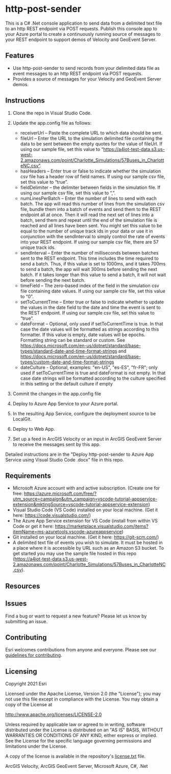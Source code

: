 # http-post-sender
This is a C# .Net console application to send data from a delimited text file to an http REST endpoint via POST requests. Publish this console app to your Azure portal to create a continuously running source of messages to your REST endpoint to support demos of Velocity and GeoEvent Server.


## Features
* Use http-post-sender to send records from your delimited data file as event messages to an http REST endpoint via POST requests. 
* Provides a source of messages for your Velocity and GeoEvent Server demos.

## Instructions

1. Clone the repo in Visual Studio Code.
2. Update the app.config file as follows:

    -	receiverUrl – Paste the complete URL to which data should be sent.
    -	fileUrl – Enter the URL to the simulation delimited file containing the data to be sent between the empty quotes for the value of fileUrl. If using our sample file, set this value to “https://a4iot-test-data.s3.us-west-2.amazonaws.com/point/Charlotte_Simulations/57Buses_in_CharlotteNC.csv”.
    -	hasHeaders – Enter true or false to indicate whether the simulation csv file has a header row of field names. If using our sample csv file, set this value to “true”.
    -	fieldDelimiter – the delimiter between fields in the simulation file. If using our sample csv file, set this value to “,”.
    -	numLinesPerBatch – Enter the number of lines to send with each batch. The app will read this number of lines from the simulation csv file, bundle them into a batch of events and send them to the REST endpoint all at once. Then it will read the next set of lines into a batch, send them and repeat until the end of the simulation file is reached and all lines have been sent. You might set this value to be equal to the number of unique track ids in your data or use it in conjunction with the sendInterval to simply control the rate of events into your REST endpoint. If using our sample csv file, there are 57 unique track ids.
    -	sendInterval – Enter the number of milliseconds between batches sent to the REST endpoint. This time includes the time required to send a batch. Thus, if this value is set to 1000ms, and it takes 700ms to send a batch, the app will wait 300ms before sending the next batch. If it takes longer than this value to send a batch, it will not wait before sending the next batch.
    -	timeField – The zero-based index of the field in the simulation csv file containing date values. If using our sample csv file, set this value to “0”.
    -	setToCurrentTime – Enter true or false to indicate whether to update the values in the date field to the date and time the event is sent to the REST endpoint. If using our sample csv file, set this value to “true”. 
    -	dateFormat – Optional, only used if setToCurrentTime is true. In that case the date values will be formatted as strings according to this formatter. If this value is empty, date values will be epochs. Formatting string can be standard or custom. See https://docs.microsoft.com/en-us/dotnet/standard/base-types/standard-date-and-time-format-strings and https://docs.microsoft.com/en-us/dotnet/standard/base-types/custom-date-and-time-format-strings
    -	dateCulture - Optional, examples: "en-US", "es-ES", "fr-FR"; only used if setToCurrentTime is true and dateFormat is not empty. In that case date strings will be formatted according to the culture specified in this setting or the default culture if empty

3. Commit the changes in the app.config file
4. Deploy to Azure App Service to your Azure portal.
5. In the resulting App Service, configure the deployment source to be LocalGit.
6. Deploy to Web App.
7. Set up a feed in ArcGIS Velocity or an input in ArcGIS GeoEvent Server to receive the messages sent by this app.

Detailed instructions are in the "Deploy http-post-sender to Azure App Service using Visual Studio Code .docx" file in this repo.

## Requirements

* Microsoft Azure account with and active subscription. (Create one for free: https://azure.microsoft.com/free/?utm_source=campaign&utm_campaign=vscode-tutorial-appservice-extension&mktingSource=vscode-tutorial-appservice-extension)
* Visual Studio Code (VS Code) installed on your local machine. (Get it here: https://code.visualstudio.com/)
* The Azure App Service extension for VS Code (install from within VS Code or get it here: https://marketplace.visualstudio.com/items?itemName=ms-azuretools.vscode-azureappservice)
* Git installed on your local machine. (Get it here: https://git-scm.com/)
* A delimited text file of events you wish to simulate. It must be hosted in a place where it is accessible by URL such as an Amazon S3 bucket. To get started you may use the sample file hosted in this repo (https://a4iot-test-data.s3.us-west-2.amazonaws.com/point/Charlotte_Simulations/57Buses_in_CharlotteNC.csv).


## Resources


## Issues

Find a bug or want to request a new feature?  Please let us know by submitting an issue.

## Contributing

Esri welcomes contributions from anyone and everyone. Please see our [guidelines for contributing](https://github.com/esri/contributing).

## Licensing
Copyright 2021 Esri

Licensed under the Apache License, Version 2.0 (the "License");
you may not use this file except in compliance with the License.
You may obtain a copy of the License at

   http://www.apache.org/licenses/LICENSE-2.0

Unless required by applicable law or agreed to in writing, software
distributed under the License is distributed on an "AS IS" BASIS,
WITHOUT WARRANTIES OR CONDITIONS OF ANY KIND, either express or implied.
See the License for the specific language governing permissions and
limitations under the License.

A copy of the license is available in the repository's [license.txt]( https://github.com/kengorton/event-hub-sender/blob/master/license.txt) file.

ArcGIS Velocity, ArcGIS GeoEvent Server, Microsoft Azure, C#, .Net
